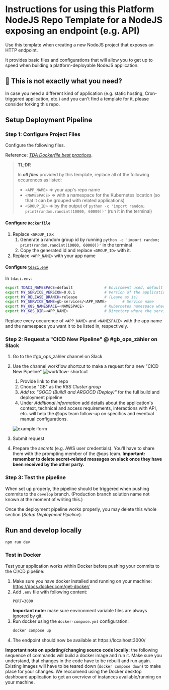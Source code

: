 # Instructions for using this Platform NodeJS Repo Template for a NodeJS exposing an endpoint (e.g. API)

Use this template when creating a new NodeJS project that exposes an HTTP endpoint.

It provides basic files and configurations that will allow you to get up to speed when building a platform-deployable NodeJS application.

## 👀 This is not exactly what you need?

In case you need a different kind of application (e.g. static hosting, Cron-triggered application, etc.) and you can't find a template for it, please consider forking this repo.

## Setup Deployment Pipeline

### Step 1: Configure Project Files

Configure the following files.

Reference: [*TDA Dockerfile best practices*](https://github.com/tamedia-adtec/sre-wiki/tree/master/doc/k8s/docker#tda-dockerfile-best-practices).


> **TL;DR**
>
> In ***all files*** provided by this template, replace all of the following occurences as listed:
>  - `<APP_NAME>` => your app's repo name
>  - `<NAMESPACE>` => with a namespace for the Kubernetes location (so that it can be grouped with related applications)
>  - `<GROUP_ID>` => by the output of `python -c 'import random; print(random.randint(10000, 60000))'` (run it in the terminal)


#### Configure [`Dockerfile`](Dockerfile)

1. Replace `<GROUP_ID>`:
	1. Generate a random group id by running `python -c 'import random; print(random.randint(10000, 60000))'` in the terminal
	2. Copy the generated id and replace `<GROUP_ID>` with it.
2. Replace `<APP_NAME>` with your app name

#### Configure [`tdaci.env`](tdaci.env)

In `tdaci.env`:
```bash
export TDACI_NAMESPACE=default				# Enviroment used, default will use python3
export MY_SERVICE_VERSION=0.0.1 			# Version of the application
export MY_RELEASE_BRANCH=release			# (Leave as is)
export MY_SERVICE_NAME=gb-services/<APP_NAME>		# Service name
export MY_K8S_NAMESPACE=<NAMESPACE>			# Kubernetes namespace where the service is located
export MY_K8S_DIR=<APP_NAME>				# Directory where the service is located inside namespace
```

Replace every occurence of `<APP_NAME>` and `<NAMESPACE>` with the app name and the namespace you want it to be listed in, respectively.

### Step 2: Request a "CICD New Pipeline" @ #gb_ops_zähler on Slack

1. Go to the #gb_ops_zähler channel on Slack
2. Use the channel workflow shortcut to make a request for a new "CICD New Pipeline"
	![workflow- shortcut](https://user-images.githubusercontent.com/2809197/210779726-a86d2a77-3349-43c0-9763-fcd8c6f5de0b.png)
	1. Provide link to the repo
	2. Choose "GB" as the _K8S Cluster group_
	3. _Add to: "GOCD (Build) and ARGOCD (Deploy)"_ for the full build and deployment pipeline
	4. Under _Additional information_ add details about the application's context, technical and access requirements, interactions with API, etc. will help the @ops team follow-up on specifics and eventual manual configurations.

	![example-form](https://user-images.githubusercontent.com/2809197/210826500-a5cfde29-02ee-4ef1-a430-5268a049fc49.png)
3. Submit request
4. Prepare the *secrets* (e.g. AWS user credentials). You'll have to share them with the prompting member of the @ops team. **Important: remember to delete secret-related messages on slack once they have been received by the other party.**

### Step 3: Test the pipeline

When set up properly, the pipeline should be triggered when pushing commits to the `develop` branch. (Production branch solution name not known at the moment of writing this.)

Once the deployment pipeline works properly, you may delete this whole section (*Setup Deployment Pipeline*).

## Run and develop locally

```bash
npm run dev
```

### Test in Docker

Test your application works within Docker before pushing your commits to the CI/CD pipeline:

1. Make sure you have docker installed and running on your machine: https://docs.docker.com/get-docker/
2. Add `.env` file with following content:
	```
	PORT=3000
	```
	**Important note:** make sure environment variable files are always ignored by git.
3. Run docker using the `docker-compose.yml` configuration:
   ```bash
   docker compose up
   ```
4. The endpoint should now be available at https://localhost:3000/

**Important note on updating/changing source code locally:** the following sequence of commands will build a docker image and run it. Make sure you understand, that changes in the code have to be rebuilt and run again. Existing images will have to be teared down (`docker compose down`) to make place for your changes. We reccomend using the Docker desktop dashboard application to get an overview of instances available/running on your machine.
